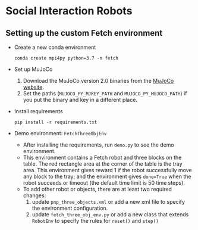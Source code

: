 # Social Interaction Robots

## Setting up the custom Fetch environment

- Create a new conda environment
  ```
  conda create mpi4py python=3.7 -n fetch
  ```

- Set up MuJoCo
  1. Download the MuJoCo version 2.0 binaries from the [MuJoCo website](https://www.roboti.us/license.html).
  2. Set the paths (`MUJOCO_PY_MJKEY_PATH` and `MUJOCO_PY_MUJOCO_PATH`) if you put the binary and key in a different place.

- Install requirements
  ```
  pip install -r requirements.txt
  ```

- Demo environment: `FetchThreeObjEnv`
  - After installing the requirements, run `demo.py` to see the demo environment.
  - This environment contains a Fetch robot and three blocks on the table. The red rectangle area at the corner of the table is the tray area. This environment gives reward 1 if the robot successfully move any block to the tray; and the environment gives `done=True` when the robot succeeds or timeout (the default time limit is 50 time steps).
  - To add other robot or objects, there are at least two required changes:
    1. update `pnp_three_objects.xml` or add a new xml file to specify the environment configuration.
    2. update `fetch_three_obj_env.py` or add a new class that extends `RobotEnv` to specify the rules for `reset()` and `step()`

